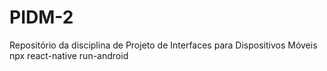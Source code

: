 # PIDM-2
Repositório da disciplina de Projeto de Interfaces para Dispositivos Móveis 
 npx react-native run-android